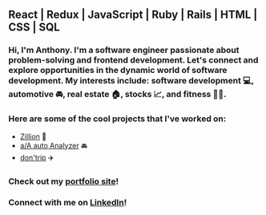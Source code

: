 ## React | Redux | JavaScript | Ruby | Rails | HTML | CSS | SQL

### Hi, I'm Anthony. I'm a software engineer passionate about problem-solving and frontend development. Let's connect and explore opportunities in the dynamic world of software development. My interests include: software development 💻, automotive 🚘, real estate 🏠, stocks 📈, and fitness 💪🏼. 

### Here are some of the cool projects that I've worked on: 
+ [Zillion](https://zillion-merq.onrender.com/) 🏡 
+ [a/A auto Analyzer](https://a-wong-8.github.io/Javascript-project/) 🚘 
+ [don'trip](https://dontrip-cf0b244dc888.herokuapp.com/) ✈️

### Check out my [portfolio site](https://a-wong-8.github.io/)!
### Connect with me on [LinkedIn](https://www.linkedin.com/in/anthony-wong-26723813b/)!  